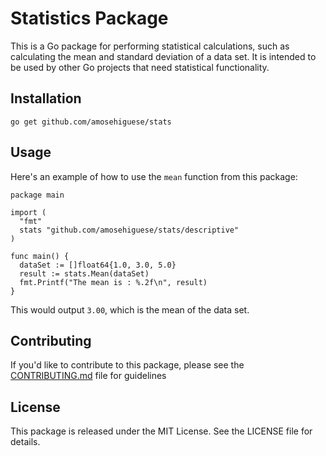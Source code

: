 # Statistics Package

This is a Go package for performing statistical calculations, such as calculating the mean and standard deviation of a data set. It is intended to be used by other Go projects that need statistical functionality.

## Installation

```
go get github.com/amosehiguese/stats
```

## Usage

Here's an example of how to use the `mean` function from this package:

```
package main

import (
  "fmt"
  stats "github.com/amosehiguese/stats/descriptive"
)

func main() {
  dataSet := []float64{1.0, 3.0, 5.0}
  result := stats.Mean(dataSet)
  fmt.Printf("The mean is : %.2f\n", result)
}
```

This would output `3.00`, which is the mean of the data set.

## Contributing

If you'd like to contribute to this package, please see the [CONTRIBUTING.md](https://github.com/amosehiguese/stats/blob/main/CONTRIBUTING.md) file for guidelines

## License

This package is released under the MIT License. See the LICENSE file for details.
